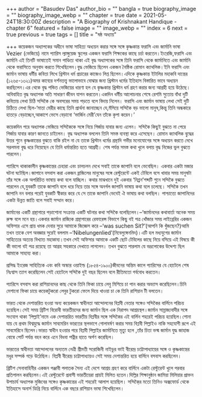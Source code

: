 +++
author = "Basudev Das"
author_bio = ""
bangla = true
biography_image = ""
biography_image_webp = ""
chapter = true
date = 2021-05-24T18:30:00Z
description = "A Biography of Krishnakant Handique - chapter 6"
featured = false
image = ""
image_webp = ""
index = 6
next = true
previous = true
tags = []
title = "ষষ্ঠ অধ্যায়"

+++
কয়েকজন অধ্যাপকের অধীনে ভাষা সাহিত্য অধ্যয়ন করার সঙ্গে সঙ্গে কৃষ্ণকান্ত ফরাসি এবং জার্মানি ভাষা Vezier (ভেজিয়ে) নামে প্যারিস ল্যাঙ্গুয়েজ স্কুলের একজন ফরাসি শিক্ষকের কাছে চর্চা করতেন।ইংরেজি,ফরাসি এবং জার্মানি এই তিনটি ভাষাতেই সমান পাণ্ডিত্য থাকা এই বৃদ্ধ অধ্যাপকের সঙ্গে তিনি ফরাসি থেকে জার্মানিতে এবং জার্মানি থেকে ফরাসিতে অনুবাদ করতে শিখেছিলেন।বৃ্দ্ধ ভেজিয়ে ছিলেন একজন নৈষ্ঠিক রোমান ক্যাথলিক।ইনি ফরাসি এবং জার্মান ভাষায় ধর্মীয় কবিতা লিখে খ্রিস্টান ধর্ম প্রচারের কাজেও লিপ্ত ছিলেন।এদিকে কৃষ্ণকান্ত ইটালির মহাকবি দান্তের (১২৬৫-১৩২১)অমর কাব্যের দর্শনতত্ত্ব ভালোভাবে বোঝার জন্য খ্রিস্টান ধর্মের ইতিহাস বিস্তারিত ভাবে অধ্যয়ন করছিলেন।এর থেকে বৃদ্ধ পন্ডিত ভেজিয়ের ধারণা হল যে কৃষ্ণকান্ত খ্রিস্টান ধর্ম গ্রহণ করার জন্য আগ্রহী হয়ে উঠেছে।অবিবাহিত বৃদ্ধ অধ্যাপক অতি সাধারণ জীবন যাপন করতেন।একদিন ধর্মীয় আলোচনার শেষে রেশমি সুতোয় বাঁধা দুটি কবিতায় লেখা চিঠি সন্দিকৈ কে অবসরের সময় পড়তে বলে বিদায় নিলেন। ফরাসি এবং জার্মান ভাষায় লেখা সেই দুটি চিঠিতে লেখা ছিল-‘মাতা মেরীর কাছে তিনি প্রার্থনা জানাচ্ছেন যে,মঁসিয়ে সন্দিকৈ বড় ভালো মানুষ,কিন্তু তিনি অন্ধকারে হাতড়ে বেড়াচ্ছেন,আকাশে ভেসে বেড়ানো ‘ভার্জিন মেরী’যেন তাঁকে কৃপা করেন।’

কয়েকদিন পরে অধ্যাপক ভেজিয়ে সন্দিকৈকে সঙ্গে নিয়ে গির্জায় যাবার জন্য এলেন। সন্দিকৈ কিছুই বুঝতে না পেরে গির্জায় যাবার কারণ জানতে চাইলেন। বৃদ্ধ অধ্যাপক বললেন তিনি সমস্ত ব্যবস্থা করে এসেছেন। রোমান ক্যাথলিক বৃ্দ্ধের উত্তর শুনে কৃষ্ণকান্তের বুঝতে বাকি রইল না যে তাকে খ্রিস্টান ধর্মের গ্রন্থাদি গভীর মনোযোগের সঙ্গে অধ্যয়ন করতে দেখে সরলমনা বৃদ্ধ ধরে নিয়েছেন যে তিনি ধর্মান্তরিত হতে আগ্রহী। শেষ পর্যন্ত সমস্ত কথা খুলে বলায় বৃদ্ধ নিজের ভুল বুঝতে পারলেন।

প্যারিসে থাকাকালীন কৃষ্ণকান্তের চেহারা এবং চালচলন দেখে সবাই তাকে জাপানি বলে ভেবেছিল। একবার একটা মজার ঘটনা ঘটেছিল।জাপানে বসবাস করা একজন ব্রাজিলের মানুষের সঙ্গে রেস্টুরেন্টে একই টেবিলে বসে খাবার সময় মানুষটা তাঁর সঙ্গে এক অপরিচিত ভাষায় কথা বলে যাচ্ছিল। কথার মাঝখানে দুই একবার ‘নিপ্পন’শব্দটি শুনে সন্দিকৈ বুঝতে পারলেন যে,যুবকটি তাকে জাপানি বলে ধরে নিয়ে তার সঙ্গে অনর্গল জাপানি ভাষায় কথা বলে চলেছে। সন্দিকৈ তখন জাপানি নন বলার পরেই যুবকটি স্বীকার করে যে সে তাকে জাপানি ভেবেই ঐ ভাষায় কথা বলছিল। পাশ্চাত্ত্যে জাপানিদের একটা উন্নত জাতি বলে সবাই সম্মান করে।

জার্মানের একটি গ্রন্থাগারে পড়াশোনা সংক্রান্ত একটি ঘটনার কথা সন্দিকৈ বলেছিলেন।–‘জার্মানদের কথাবার্তা অনেক সময় রুক্ষ বলে মনে হয়।একবার জার্মান রাজ্যিক গ্রন্থাগারের রেফারেন্স বিভাগে কিছু বই পত্র খোঁজার সময় লাইব্রেরির একজন অফিসার এসে প্রায় ধমক দেবার সুরে আমাকে জিজ্ঞেস করে –‘was suchen Sit?’(আপনি কি খুঁজছেন?)আমি তখন তাকে বেশ অবজ্ঞার সুরেই বললাম –‘Nibelungenlied’(নিবেলুঙ্গেননিদ)।এটি হল মধ্যযুগের জার্মান সাহিত্যের অত্যন্ত বিখ্যাত মহাকাব্য।তখন সেই অফিসার আমাকে একটি ছোট টেবিলের কাছে নিয়ে বসিয়ে এই বিষয়ে কী কী ভালো বই পত্র রয়েছে তা আগ্রহ সহকারে দেখাতে লাগলেন। তখন বুঝতে পারলাম যে ভদ্রলোকের উদ্দেশ্য ছিল আমাকে সাহায্য করা।

প্রসিদ্ধ ইংরেজ সাহিত্যিক এবং কবি অস্কার ওয়াইল্ড (১৮৫৪-১৯০০)জীবনের অন্তিম কালে প্যারিসের যে হোটেলে শেষ নিঃশ্বাস ত্যাগ করেছিলেন সেই হোটেলে সন্দিকৈ দুই বছর ছিলেন বলে রীতিমতো গর্ববোধ করতেন।

প্যারিসে বসবাস করা রাশিয়ানদের কাছ থেকে তিনি ফিকা চায়ে লেবু মিশিয়ে চা পান করার অভ্যাস করেছিলেন।চিনি মেশানো ফিকা চায়ে কয়েকটুকরো লেবুর টুকরো ফেলে দিয়ে খাওয়া চা কে তিনি রাশিয়ান টী বলতেন।

ভারত থেকে দেশান্তরিত হওয়া অন্য কয়েকজন স্বাধীনতা আন্দোলনের বিপ্লবী নেতার সঙ্গেও সন্দিকৈর বার্লিনে পরিচয় হয়েছিল।সেই সময় ব্রিটিশ বিরোধী ভারতীয়দের জন্য জার্মান ছিল এক নিরাপদ আশ্রয়স্থল।জার্মান সাম্রাজ্যবাদীর সঙ্গে সংযোগ থাকা ‘পিল্লাই’নামে এক দেশান্তরিত ভারতীয় বিপ্লবীর সঙ্গে সন্দিকৈর এই বার্লিন শহরেই পরিচয় হয়েছিল।শোনা যায় যে প্রথম বিশ্বযুদ্ধে জার্মান সাবমেরিন ভারতের স্থলভাগে গোলাবর্ষণ করার সময় বিপ্লবী পিল্লাইও নাকি সহযোগী রূপে এই সাবমেরিনে ছিলেন।ভারত স্বাধীন হওয়ার পরে বিপ্লবী পিল্লাইর জার্মানিতে মৃত্যু হলে ,তাঁর চিতা ভস্ম জার্মান যুদ্ধ জাহাজ বোম্বে পোর্ট পর্যন্ত বহন করে এনে বিধবা পত্নীর হাতে অর্পণ করেছিল।

ভারতের স্বাধীনতা আন্দোলনের অন্যতম নেত্রী শ্রীমতী সরোজিনী নাইডুর ভাই বীরেন্দ্র চট্টোপাধ্যায়ের সঙ্গে ও কৃষ্ণকান্তের মধুর সম্পর্ক গড়ে উঠেছিল। বিপ্লবী বীরেন্দ্র চট্টোপাধ্যায়ও সেই সময় দেশান্তরিত হয়ে বার্লিনে বসবাস করছিলেন।

ব্রিটিশ সেনাবাহিনীর একজন পঞ্জাবী পলাতক সৈন্য এই দেশে আশ্রয় গ্রহণ করে বার্লিনে একটা রেস্টুরেন্ট খুলে পরবার প্রতিপালন করছিলেন।এই রেস্টুরেন্টে প্রবাসী ভারতীয়েরা প্রায়ই মিলিত হতেন।দিল্লির শিক্ষানুষ্ঠান জামিয়া মিলিয়ার প্রাক্তন উপাচার্য অধ্যাপক মুজিবের সঙ্গেও কৃষ্ণকান্তের এই শহরেই আলাপ হয়েছিল। সন্দিকৈ্র মতো তিনিও অক্সফোর্ড থেকে ইতিহাসে অনার্স ডিগ্রি নিয়ে বার্লিনে এক বছরে রাশিয়ান ভাষা শিখেছিলেন।